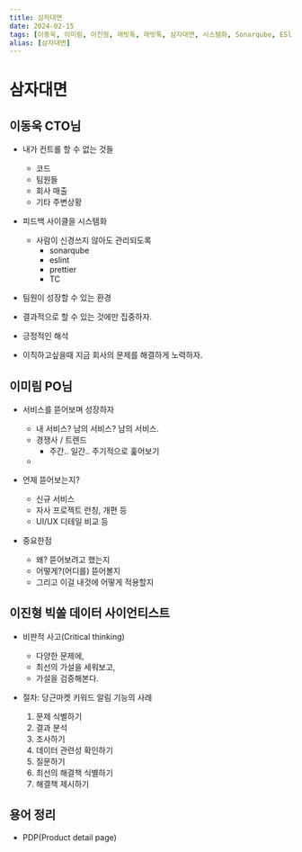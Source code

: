 ```yaml
---
title: 삼자대면
date: 2024-02-15
tags: [이동욱, 이미림, 이진형, 래빗톡, 래빗톡, 삼자대면, 시스템화, Sonarqube, ESlint, Prettier, TC, 비판적 사고, 당근마켓, 키워드 알림]
alias: [삼자대면]
---
```


# 삼자대면

## 이동욱 CTO님

- 내가 컨트롤 할 수 없는 것들

  - 코드
  - 팀원들
  - 회사 매출
  - 기타 주변상황

- 피드백 사이클을 시스템화

  - 사람이 신경쓰지 않아도 관리되도록
    - sonarqube
    - eslint
    - prettier
    - TC

- 팀원이 성장할 수 있는 환경

- 결과적으로 할 수 있는 것에만 집중하자.
- 긍정적인 해석

- 이직하고싶을때 지금 회사의 문제를 해결하게 노력하자.

## 이미림 PO님

- 서비스를 뜯어보며 성장하자
  - 내 서비스? 남의 서비스? 남의 서비스.
  - 경쟁사 / 트렌드
    - 주간.. 일간.. 주기적으로 훑어보기
  - 

- 언제 뜯어보는지?
  - 신규 서비스
  - 자사 프로젝트 런칭, 개편 등
  - UI/UX 디테일 비교 등

- 중요한점
  - 왜? 뜯어보려고 했는지
  - 어떻게?(어디를) 뜯어볼지
  - 그리고 이걸 내것에 어떻게 적용할지

## 이진형 빅쏠 데이터 사이언티스트

- 비판적 사고(Critical thinking)
  - 다양한 문제에,
  - 최선의 가설을 세워보고,
  - 가설을 검증해본다.

- 절차: 당근마켓 키워드 알림 기능의 사례

  1. 문제 식별하기
  2. 결과 분석
  3. 조사하기
  4. 데이터 관련성 확인하기
  5. 질문하기
  6. 최선의 해결책 식별하기
  7. 해결책 제시하기

## 용어 정리
  - PDP(Product detail page)

